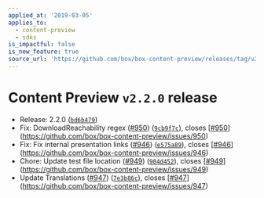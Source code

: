 ```yaml
---
applied_at: '2019-03-05'
applies_to:
  - content-preview
  - sdks
is_impactful: false
is_new_feature: true
source_url: 'https://github.com/box/box-content-preview/releases/tag/v2.2.0'
---
```


# Content Preview `v2.2.0` release


* Release: 2.2.0 ([`bd6b479`](https://github.com/box/box-content-preview/commit[`bd6b479`](https://github.com/box/box-content-preview/commit/bd6b479)))
* Fix: DownloadReachability regex ([#950](https://github.com/box/box-content-preview/pull/950)) ([`9cb9f7c`](https://github.com/box/box-content-preview/commit[`9cb9f7c`](https://github.com/box/box-content-preview/commit/9cb9f7c))), closes [[#950](https://github.com/box/box-content-preview/pull/950)](https://github.com/box/box-content-preview/issues/950)
* Fix: Fix internal presentation links ([#946](https://github.com/box/box-content-preview/pull/946)) ([`e575a89`](https://github.com/box/box-content-preview/commit[`e575a89`](https://github.com/box/box-content-preview/commit/e575a89))), closes [[#946](https://github.com/box/box-content-preview/pull/946)](https://github.com/box/box-content-preview/issues/946)
* Chore: Update test file location ([#949](https://github.com/box/box-content-preview/pull/949)) ([`904d452`](https://github.com/box/box-content-preview/commit[`904d452`](https://github.com/box/box-content-preview/commit/904d452))), closes [[#949](https://github.com/box/box-content-preview/pull/949)](https://github.com/box/box-content-preview/issues/949)
* Update Translations ([#947](https://github.com/box/box-content-preview/pull/947)) ([`7e3b86c`](https://github.com/box/box-content-preview/commit[`7e3b86c`](https://github.com/box/box-content-preview/commit/7e3b86c))), closes [[#947](https://github.com/box/box-content-preview/pull/947)](https://github.com/box/box-content-preview/issues/947)



